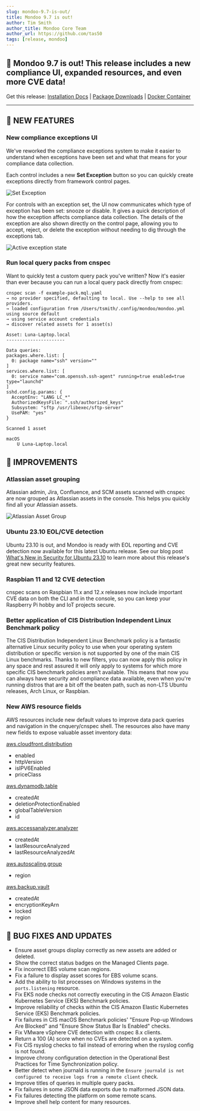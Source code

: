 ```yaml
---
slug: mondoo-9.7-is-out/
title: Mondoo 9.7 is out!
author: Tim Smith
author_title: Mondoo Core Team
author_url: https://github.com/tas50
tags: [release, mondoo]
---
```


## 🥳 Mondoo 9.7 is out! This release includes a new compliance UI, expanded resources, and even more CVE data!

Get this release: [Installation Docs](/cnspec/) | [Package Downloads](https://releases.mondoo.com/cnspec/) | [Docker Container](https://hub.docker.com/r/mondoo/cnspec)

---

## 🎉 NEW FEATURES

### New compliance exceptions UI

We've reworked the compliance exceptions system to make it easier to understand when exceptions have been set and what that means for your compliance data collection.

Each control includes a new **Set Exception** button so you can quickly create exceptions directly from framework control pages.

![Set Exception](/img/releases/2023-11-14-mondoo-9.7.0-is-out/set_exception.png)

For controls with an exception set, the UI now communicates which type of exception has been set: snooze or disable. It gives a quick description of how the exception affects compliance data collection. The details of the exception are also shown directly on the control page, allowing you to accept, reject, or delete the exception without needing to dig through the exceptions tab.

![Active exception state](/img/releases/2023-11-14-mondoo-9.7.0-is-out/active_exception_state.png)

### Run local query packs from cnspec

Want to quickly test a custom query pack you've written? Now it's easier than ever because you can run a local query pack directly from cnspec:

```text
cnspec scan -f example-pack.mql.yaml
→ no provider specified, defaulting to local. Use --help to see all providers.
→ loaded configuration from /Users/tsmith/.config/mondoo/mondoo.yml using source default
→ using service account credentials
→ discover related assets for 1 asset(s)

Asset: Luna-Laptop.local
----------------------

Data queries:
packages.where.list: [
  0: package name="ssh" version=""
]
services.where.list: [
  0: service name="com.openssh.ssh-agent" running=true enabled=true type="launchd"
]
sshd.config.params: {
  AcceptEnv: "LANG LC_*"
  AuthorizedKeysFile: ".ssh/authorized_keys"
  Subsystem: "sftp /usr/libexec/sftp-server"
  UsePAM: "yes"
}

Scanned 1 asset

macOS
    U Luna-Laptop.local
```

## 🧹 IMPROVEMENTS

### Atlassian asset grouping

Atlassian admin, Jira, Confluence, and SCM assets scanned with cnspec are now grouped as Atlassian assets in the console. This helps you quickly find all your Atlassian assets.

![Atlassian Asset Group](/img/releases/2023-11-14-mondoo-9.7.0-is-out/atlassian.png)

### Ubuntu 23.10 EOL/CVE detection

Ubuntu 23.10 is out, and Mondoo is ready with EOL reporting and CVE detection now available for this latest Ubuntu release. See our blog post [What's New in Security for Ubuntu 23.10](https://blog.mondoo.com/whats-new-in-security-for-ubuntu-23.10) to learn more about this release's great new security features.

### Raspbian 11 and 12 CVE detection

cnspec scans on Raspbian 11.x and 12.x releases now include important CVE data on both the CLI and in the console, so you can keep your Raspberry Pi hobby and IoT projects secure.

### Better application of CIS Distribution Independent Linux Benchmark policy

The CIS Distribution Independent Linux Benchmark policy is a fantastic alternative Linux security policy to use when your operating system distribution or specific version is not supported by one of the main CIS Linux benchmarks. Thanks to new filters, you can now apply this policy in any space and rest assured it will only apply to systems for which more specific CIS benchmark policies aren't available. This means that now you can always have security and compliance data available, even when you're running distros that are a bit off the beaten path, such as non-LTS Ubuntu releases, Arch Linux, or Raspbian.

### New AWS resource fields

AWS resources include new default values to improve data pack queries and navigation in the cnquery/cnspec shell. The resources also have many new fields to expose valuable asset inventory data:

[aws.cloudfront.distribution](/mql/resources/aws-pack/aws.cloudfront.distribution/)

- enabled
- httpVersion
- isIPV6Enabled
- priceClass

[aws.dynamodb.table](/mql/resources/aws-pack/aws.dynamodb.table/)

- createdAt
- deletionProtectionEnabled
- globalTableVersion
- id

[aws.accessanalyzer.analyzer](/mql/resources/aws-pack/aws.accessanalyzer.analyzer/)

- createdAt
- lastResourceAnalyzed
- lastResourceAnalyzedAt

[aws.autoscaling.group](/mql/resources/aws-pack/aws.autoscaling.group/)

- region

[aws.backup.vault](/mql/resources/aws-pack/aws.backup.vault/)

- createdAt
- encryptionKeyArn
- locked
- region

## 🐛 BUG FIXES AND UPDATES

- Ensure asset groups display correctly as new assets are added or deleted.
- Show the correct status badges on the Managed Clients page.
- Fix incorrect EBS volume scan regions.
- Fix a failure to display asset scores for EBS volume scans.
- Add the ability to list processes on Windows systems in the `ports.listening` resource.
- Fix EKS node checks not correctly executing in the CIS Amazon Elastic Kubernetes Service (EKS) Benchmark policies.
- Improve reliability of checks within the CIS Amazon Elastic Kubernetes Service (EKS) Benchmark policies.
- Fix failures in CIS macOS Benchmark policies' "Ensure Pop-up Windows Are Blocked" and "Ensure Show Status Bar Is Enabled" checks.
- Fix VMware vSphere CVE detection with cnspec 8.x clients.
- Return a 100 (A) score when no CVEs are detected on a system.
- Fix CIS rsyslog checks to fail instead of erroring when the rsyslog config is not found.
- Improve chrony configuration detection in the Operational Best Practices for Time Synchronization policy.
- Better detect when journald is running in the `Ensure journald is not configured to receive logs from a remote client` check.
- Improve titles of queries in multiple query packs.
- Fix failures in some JSON data exports due to malformed JSON data.
- Fix failures detecting the platform on some remote scans.
- Improve shell help content for many resources.
